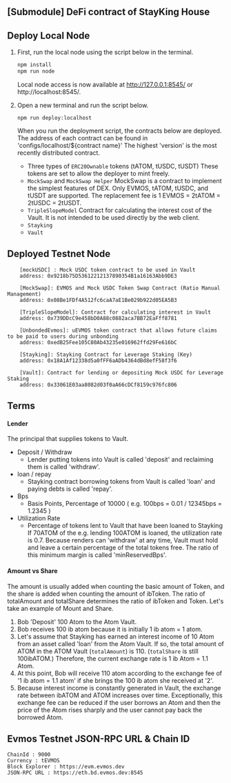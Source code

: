 ## [Submodule] DeFi contract of StayKing House

## Deploy Local Node
1. First, run the local node using the script below in the terminal.

    ```bash
    npm install
    npm run node
    ```

    Local node access is now available at http://127.0.0.1:8545/ or http://localhost:8545/.

2. Open a new terminal and run the script below.
    ```
    npm run deploy:localhost
    ```
    When you run the deployment script, the contracts below are deployed. The address of each contract can be found in 'configs/localhost/${contract name}'
    The highest 'version' is the most recently distributed contract.


   - Three types of `ERC20Ownable` tokens (tATOM, tUSDC, tUSDT)
     These tokens are set to allow the deployer to mint freely.
   - `MockSwap` and `MockSwap Helper` MockSwap is a contract to implement the simplest features of DEX.
     Only EVMOS, tATOM, tUSDC, and tUSDT are supported. The replacement fee is 1 EVMOS = 2tATOM = 2tUSDC = 2tUSDT.
   - `TripleSlopeModel`
       Contract for calculating the interest cost of the Vault. It is not intended to be used directly by the web client.
   - `Stayking`
   - `Vault`


## Deployed Testnet Node

```
    [mockUSDC] : Mock USDC token contract to be used in Vault
    address: 0x9218b75D53612212137890354B1a16163Abb9DE3
    
    [MockSwap]: EVMOS and Mock USDC Token Swap Contract (Ratio Manual Management)
    address: 0x08Be1FDf4A512fc6caA7aE1Be029b922d05EA5B3
    
    [TripleSlopeModel]: Contract for calculating interest in Vault
    address: 0x739DDcC9e458bD0A88c0882aca7BB72EaFff8781
    
    [UnbondedEvmos]: uEVMOS token contract that allows future claims to be paid to users during unbonding
    address: 0xedB25Fee105C80Ab43235e016962ffd29Fe616bC
    
    [Stayking]: Stayking Contract for Leverage Staking (Key)
    address: 0x18A1Af12338d5a0fFF6aADb4364dBd8efF58f3f6
    
    [Vault]: Contract for lending or depositing Mock USDC for Leverage Staking
    address: 0x33061E03aa8082d03f0aA66cDCf8159c976fc806
```

## Terms
#### Lender
  The principal that supplies tokens to Vault.
- Deposit / Withdraw
   - Lender putting tokens into Vault is called 'deposit' and reclaiming them is called 'withdraw'.
- loan / repay
  - Stayking contract borrowing tokens from Vault is called 'loan' and paying debts is called 'repay'.
- Bps
  - Basis Points, Percentage of 10000
    ( e.g. 100bps = 0.01 / 12345bps = 1.2345 )
- Utilization Rate
  - Percentage of tokens lent to Vault that have been loaned to Stayking
  If 70ATOM of the e.g. lending 100ATOM is loaned, the utilization rate is 0.7.
  Because renders can 'withdraw' at any time, Vault must hold and leave a certain percentage of the total tokens free.
  The ratio of this minimum margin is called 'minReservedBps'.
#### Amount vs Share
The amount is usually added when counting the basic amount of Token, and the share is added when counting the amount of ibToken.
The ratio of totalAmount and totalShare determines the ratio of ibToken and Token.
Let's take an example of Mount and Share.

1. Bob 'Deposit' 100 Atom to the Atom Vault.
2. Bob receives 100 ib atom because it is initially 1 ib atom = 1 atom.
3. Let's assume that Stayking has earned an interest income of 10 Atom from an asset called 'loan' from the Atom Vault.
   If so, the total amount of ATOM in the ATOM Vault (`totalAmount`) is 110.
   (`totalShare` is still 100ibATOM.)
   Therefore, the current exchange rate is 1 ib Atom = 1.1 Atom.
4. At this point, Bob will receive 110 atom according to the exchange fee of '1 ib atom = 1.1 atom' if she brings the 100 ib atom she received at '2'.
5. Because interest income is constantly generated in Vault, the exchange rate between ibATOM and ATOM increases over time.
   Exceptionally, this exchange fee can be reduced if the user borrows an Atom and then the price of the Atom rises sharply and the user cannot pay back the borrowed Atom.




## Evmos Testnet JSON-RPC URL & Chain ID

```
ChainId : 9000
Currency : tEVMOS
Block Explorer : https://evm.evmos.dev
JSON-RPC URL : https://eth.bd.evmos.dev:8545	
```

